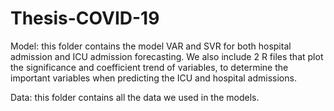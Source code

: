 # Thesis-COVID-19

Model:
this folder contains the model VAR and SVR for both hospital admission and ICU admission forecasting.
We also include 2 R files that plot the significance and coefficient trend of variables, to determine the important variables when predicting the ICU and hospital admissions. 

Data:
this folder contains all the data we used in the models.
